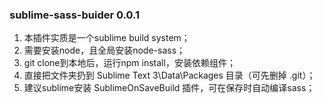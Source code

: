 ### sublime-sass-buider 0.0.1 ###
1. 本插件实质是一个sublime build system；
2. 需要安装node，且全局安装node-sass；
3. git clone到本地后，运行npm install，安装依赖组件；
4. 直接把文件夹扔到 Sublime Text 3\Data\Packages 目录（可先删掉 .git）；
5. 建议sublime安装 SublimeOnSaveBuild 插件，可在保存时自动编译sass；